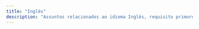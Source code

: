 ```yaml
---
title: "Inglês"
description: "Assuntos relacionados ao idioma Inglês, requisito primordial para trabalhar como enfermeiro nos Estados Unidos."
---
```

